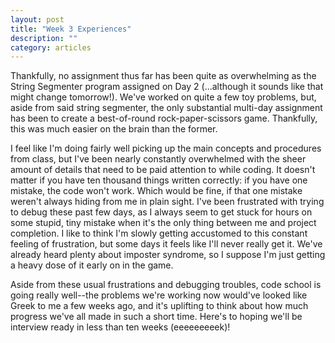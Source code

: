 ```yaml
---
layout: post
title: "Week 3 Experiences"
description: ""
category: articles
---
```


Thankfully, no assignment thus far has been quite as overwhelming as the String Segmenter program assigned on Day 2 (...although it sounds like that might change tomorrow!). We've worked on quite a few toy problems, but, aside from said string segmenter, the only substantial multi-day assignment has been to create a best-of-round rock-paper-scissors game. Thankfully, this was much easier on the brain than the former. 

I feel like I'm doing fairly well picking up the main concepts and procedures from class, but I've been nearly constantly overwhelmed with the sheer amount of details that need to be paid attention to while coding. It doesn't matter if you have ten thousand things written correctly: if you have one mistake, the code won't work. Which would be fine, if that one mistake weren't always hiding from me in plain sight. I've been frustrated with trying to debug these past few days, as I always seem to get stuck for hours on some stupid, tiny mistake when it's the only thing between me and project completion. I like to think I'm slowly getting accustomed to this constant feeling of frustration, but some days it feels like I'll never really get it. We've already heard plenty about imposter syndrome, so I suppose I'm just getting a heavy dose of it early on in the game.

Aside from these usual frustrations and debugging troubles, code school is going really well--the problems we're working now would've looked like Greek to me a few weeks ago, and it's uplifting to think about how much progress we've all made in such a short time. Here's to hoping we'll be interview ready in less than ten weeks (eeeeeeeeek)!